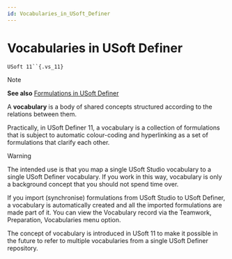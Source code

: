 ```yaml
---
id: Vocabularies_in_USoft_Definer
---
```


# Vocabularies in USoft Definer

`USoft 11``{.vs_11}`

> [!NOTE]
> **See also**
> [Formulations in USoft Definer](/docs/Collaboration/Between%20business%20rules%20and%20implementations/Formulations%20in%20USoft%20Definer.md)

A **vocabulary** is a body of shared concepts structured according to the relations between them.

Practically, in USoft Definer 11, a vocabulary is a collection of formulations that is subject to automatic colour-coding and hyperlinking as a set of formulations that clarify each other.

> [!WARNING]
> The intended use is that you map a single USoft Studio vocabulary to a single USoft Definer vocabulary. If you work in this way, vocabulary is only a background concept that you should not spend time over.

If you import (synchronise) formulations from USoft Studio to USoft Definer, a vocabulary is automatically created and all the imported formulations are made part of it. You can view the Vocabulary record via the Teamwork, Preparation, Vocabularies menu option.

The concept of vocabulary is introduced in USoft 11 to make it possible in the future to refer to multiple vocabularies from a single USoft Definer repository.

 

 